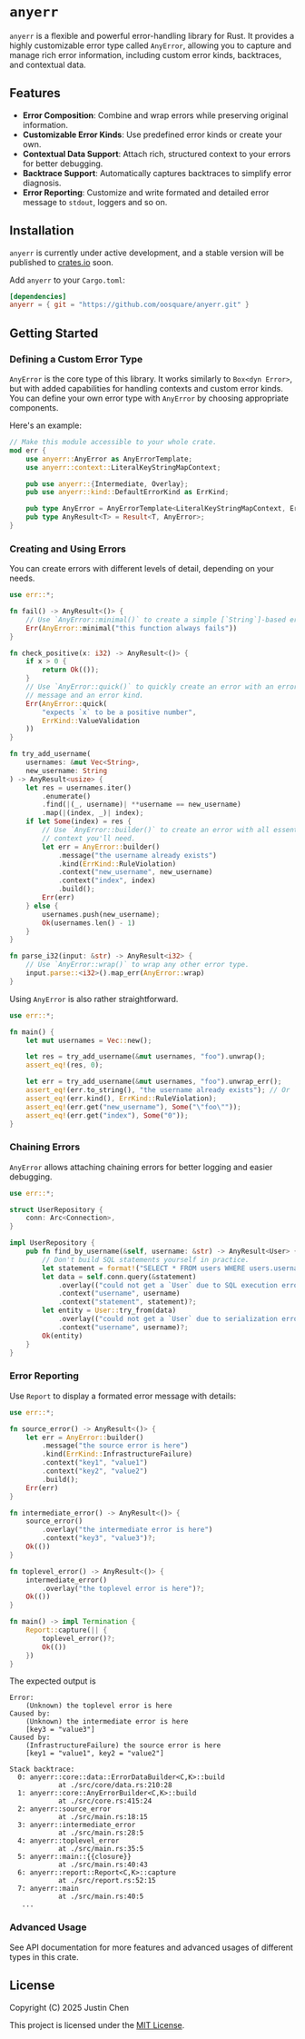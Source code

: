 # `anyerr`

`anyerr` is a flexible and powerful error-handling library for Rust. It provides a highly customizable error type called `AnyError`, allowing you to capture and manage rich error information, including custom error kinds, backtraces, and contextual data.

## Features

- **Error Composition**: Combine and wrap errors while preserving original information.
- **Customizable Error Kinds**: Use predefined error kinds or create your own.
- **Contextual Data Support**: Attach rich, structured context to your errors for better debugging.
- **Backtrace Support**: Automatically captures backtraces to simplify error diagnosis.
- **Error Reporting**: Customize and write formated and detailed error message to `stdout`, loggers and so on.

## Installation

`anyerr` is currently under active development, and a stable version will be published to [crates.io](https://crates.io) soon.

Add `anyerr` to your `Cargo.toml`:

```toml
[dependencies]
anyerr = { git = "https://github.com/oosquare/anyerr.git" }
```

## Getting Started

### Defining a Custom Error Type

`AnyError` is the core type of this library. It works similarly to `Box<dyn Error>`, but with added capabilities for handling contexts and custom error kinds. You can define your own error type with `AnyError` by choosing appropriate components.

Here's an example:

```rust
// Make this module accessible to your whole crate.
mod err {
    use anyerr::AnyError as AnyErrorTemplate;
    use anyerr::context::LiteralKeyStringMapContext;

    pub use anyerr::{Intermediate, Overlay};
    pub use anyerr::kind::DefaultErrorKind as ErrKind;

    pub type AnyError = AnyErrorTemplate<LiteralKeyStringMapContext, ErrKind>;
    pub type AnyResult<T> = Result<T, AnyError>;
}
```

### Creating and Using Errors

You can create errors with different levels of detail, depending on your needs.

```rust
use err::*;

fn fail() -> AnyResult<()> {
    // Use `AnyError::minimal()` to create a simple [`String`]-based error.
    Err(AnyError::minimal("this function always fails"))
}

fn check_positive(x: i32) -> AnyResult<()> {
    if x > 0 {
        return Ok(());
    }
    // Use `AnyError::quick()` to quickly create an error with an error
    // message and an error kind.
    Err(AnyError::quick(
        "expects `x` to be a positive number",
        ErrKind::ValueValidation
    ))
}

fn try_add_username(
    usernames: &mut Vec<String>,
    new_username: String
) -> AnyResult<usize> {
    let res = usernames.iter()
        .enumerate()
        .find(|(_, username)| **username == new_username)
        .map(|(index, _)| index);
    if let Some(index) = res {
        // Use `AnyError::builder()` to create an error with all essential
        // context you'll need.
        let err = AnyError::builder()
            .message("the username already exists")
            .kind(ErrKind::RuleViolation)
            .context("new_username", new_username)
            .context("index", index)
            .build();
        Err(err)
    } else {
        usernames.push(new_username);
        Ok(usernames.len() - 1)
    }
}

fn parse_i32(input: &str) -> AnyResult<i32> {
    // Use `AnyError::wrap()` to wrap any other error type.
    input.parse::<i32>().map_err(AnyError::wrap)
}
```

Using `AnyError` is also rather straightforward.

```rust
use err::*;

fn main() {
    let mut usernames = Vec::new();

    let res = try_add_username(&mut usernames, "foo").unwrap();
    assert_eq!(res, 0);

    let err = try_add_username(&mut usernames, "foo").unwrap_err();
    assert_eq!(err.to_string(), "the username already exists"); // Or `err.message()`.
    assert_eq!(err.kind(), ErrKind::RuleViolation);
    assert_eq!(err.get("new_username"), Some("\"foo\""));
    assert_eq!(err.get("index"), Some("0"));
}
```

### Chaining Errors

`AnyError` allows attaching chaining errors for better logging and easier debugging.

```rust
use err::*;

struct UserRepository {
    conn: Arc<Connection>,
}

impl UserRepository {
    pub fn find_by_username(&self, username: &str) -> AnyResult<User> {
        // Don't build SQL statements yourself in practice.
        let statement = format!("SELECT * FROM users WHERE users.username = '{username}'");
        let data = self.conn.query(&statement)
            .overlay(("could not get a `User` due to SQL execution error", ErrKind::EntityAbsence))
            .context("username", username)
            .context("statement", statement)?;
        let entity = User::try_from(data)
            .overlay(("could not get a `User` due to serialization error", Errkind::EntityAbsence))
            .context("username", username)?;
        Ok(entity)
    }
}
```

### Error Reporting

Use `Report` to display a formated error message with details:

```rust
use err::*;

fn source_error() -> AnyResult<()> {
    let err = AnyError::builder()
        .message("the source error is here")
        .kind(ErrKind::InfrastructureFailure)
        .context("key1", "value1")
        .context("key2", "value2")
        .build();
    Err(err)
}

fn intermediate_error() -> AnyResult<()> {
    source_error()
        .overlay("the intermediate error is here")
        .context("key3", "value3")?;
    Ok(())
}

fn toplevel_error() -> AnyResult<()> {
    intermediate_error()
        .overlay("the toplevel error is here")?;
    Ok(())
}

fn main() -> impl Termination {
    Report::capture(|| {
        toplevel_error()?;
        Ok(())
    })
}
```

The expected output is

```plain
Error:
    (Unknown) the toplevel error is here
Caused by:
    (Unknown) the intermediate error is here
    [key3 = "value3"]
Caused by:
    (InfrastructureFailure) the source error is here
    [key1 = "value1", key2 = "value2"]

Stack backtrace:
  0: anyerr::core::data::ErrorDataBuilder<C,K>::build
            at ./src/core/data.rs:210:28
  1: anyerr::core::AnyErrorBuilder<C,K>::build
            at ./src/core.rs:415:24
  2: anyerr::source_error
            at ./src/main.rs:18:15
  3: anyerr::intermediate_error
            at ./src/main.rs:28:5
  4: anyerr::toplevel_error
            at ./src/main.rs:35:5
  5: anyerr::main::{{closure}}
            at ./src/main.rs:40:43
  6: anyerr::report::Report<C,K>::capture
            at ./src/report.rs:52:15
  7: anyerr::main
            at ./src/main.rs:40:5
   ...
```

### Advanced Usage

See API documentation for more features and advanced usages of different types in this crate.

## License

Copyright (C) 2025 Justin Chen

This project is licensed under the [MIT License](https://github.com/oosquare/anyerr/blob/main/LICENSE).

